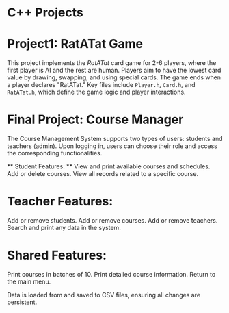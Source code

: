 # C++ Projects



# Project1: RatATat Game

This project implements the *RatATat* card game for 2-6 players, where the first player is AI and the rest are human. Players aim to have the lowest card value by drawing, swapping, and using special cards. The game ends when a player declares "RatATat." Key files include `Player.h`, `Card.h`, and `RatATat.h`, which define the game logic and player interactions.


# Final Project: Course Manager

The Course Management System supports two types of users: students and teachers (admin). Upon logging in, users can choose their role and access the corresponding functionalities.

** Student Features: **
View and print available courses and schedules.
Add or delete courses.
View all records related to a specific course.

# Teacher Features:
Add or remove students.
Add or remove courses.
Add or remove teachers.
Search and print any data in the system.

# Shared Features:
Print courses in batches of 10.
Print detailed course information.
Return to the main menu.

Data is loaded from and saved to CSV files, ensuring all changes are persistent.


